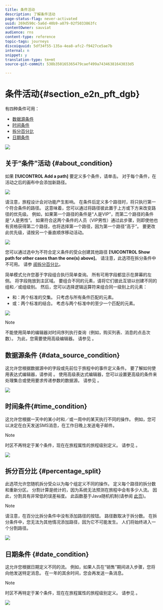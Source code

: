 ```yaml
---
title: 条件活动
description: 了解条件活动
page-status-flag: never-activated
uuid: 269d590c-5a6d-40b9-a879-02f5033863fc
contentOwner: sauviat
audience: rns
content-type: reference
topic-tags: journeys
discoiquuid: 5df34f55-135a-4ea8-afc2-f9427ce5ae7b
internal: n
snippet: y
translation-type: tm+mt
source-git-commit: 538b350165365479caef499a74346381643033d5

---
```



# 条件活动{#section_e2n_pft_dgb}

有四种条件可用：

* [数据源条件](#data_source_condition)
* [时间条件](#time_condition)
* [拆分百分比](#percentage_split)
* [日期条件](#date_condition)

![](../assets/journey49.png)

## 关于“条件”活动 {#about_condition}

如果 **[!UICONTROL Add a path]** 要定义多个条件，请单击。 对于每个条件，在活动之后的画布中会添加新路径。

![](../assets/journey47.png)

请注意，旅程设计会对功能产生影响。 在条件后定义多个路径时，将只执行第一个符合条件的路径。 这意味着，您可以通过将路径彼此置于上方或下方来改变路径的优先级。 例如，如果第一个路径的条件是“人是VIP”，而第二个路径的条件是“人是男性”。 如果符合这两个条件的人员（VIP男性）通过此步骤，则即使他也有资格获得第二个路径，也将选择第一个路径，因为第一个路径“高于”。 要更改此优先级，请按另一个垂直顺序移动活动。

![](../assets/journey48.png)

您可以通过选中为不符合定义条件的受众创建其他路径 **[!UICONTROL Show path for other cases than the one(s) above]**。 请注意，此选项在拆分条件中不可用。 请参 [阅拆分百分比](#percentage_split)。

简单模式允许您基于字段组合执行简单查询。 所有可用字段都显示在屏幕的左侧。 将字段拖放到主区域。 要组合不同的元素，请将它们彼此互锁以创建不同的组和／或组级别。 然后，您可以选择逻辑运算符来组合同一级别上的元素：

* 和：两个标准的交集。 只考虑与所有条件匹配的元素。
* 或：两个标准的结合。 考虑与两个标准中的至少一个匹配的元素。

![](../assets/journey64.png)

>[!NOTE]
>
>不能使用简单的编辑器对时间序列执行查询（例如，购买列表、消息的点击次数）。 为此，您需要使用高级编辑器。 请参见 [](../expression/expressionadvanced.md)。

## 数据源条件 {#data_source_condition}

这允许您根据数据源中的字段或先前位于旅程中的事件定义条件。 要了解如何使用表达式编辑器，请参阅 [](../expression/expressionadvanced.md)。 使用高级表达式编辑器，您可以设置更高级的条件来处理集合或使用要求传递参数的数据源。 请参见 [](../datasource/external-data-sources.md)。

![](../assets/journey50.png)

## 时间条件{#time_condition}

这允许您根据一天中的某小时和／或一周中的某天执行不同的操作。 例如，您可以决定在白天发送SMS消息，在工作日晚上发送电子邮件。

>[!NOTE]
>
>时区不再特定于某个条件，现在在旅程属性的旅程级别定义。 请参见 [](../building-journeys/timezone-management.md)。

![](../assets/journey51.png)

## 拆分百分比 {#percentage_split}

此选项允许您随机拆分受众以为每个组定义不同的操作。 定义每个路径的拆分数和重新分区。 分割计算是统计的，因为系统无法预测在旅程中会有多少人流。 因此，分割具有非常低的误差裕度。 此函数基于Java随机机制(请参阅 [此页](https://docs.oracle.com/javase/7/docs/api/java/util/Random.html))。

>[!NOTE]
>
>请注意，在百分比拆分条件中没有添加路径的按钮。 路径数取决于拆分数。 在拆分条件中，您无法为其他情况添加路径，因为它不可能发生。 人们将始终进入一个分割路径。


![](../assets/journey52.png)

## 日期条件 {#date_condition}

这允许您根据日期定义不同的流。 例如，如果人员在“销售”期间进入步骤，您将向他发送特定消息。 在一年的其余时间，您会再发送一条消息。

>[!NOTE]
>
>时区不再特定于某个条件，现在在旅程属性的旅程级别定义。 请参见 [](../building-journeys/timezone-management.md)。

![](../assets/journey53.png)
